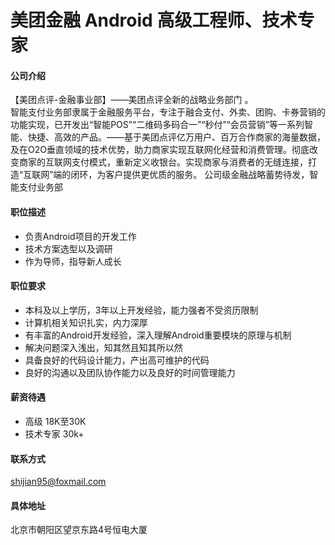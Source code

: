 美团金融 Android 高级工程师、技术专家
==========

#### 公司介绍
【美团点评-金融事业部】——美团点评全新的战略业务部门 。  
智能支付业务部隶属于金融服务平台，专注于融合支付、外卖、团购、卡券营销的功能实现，已开发出“智能POS”“二维码多码合一”“秒付”“会员营销”等一系列智能、快捷、高效的产品。——基于美团点评亿万用户、百万合作商家的海量数据，及在O2O垂直领域的技术优势，助力商家实现互联网化经营和消费管理。彻底改变商家的互联网支付模式，重新定义收银台。实现商家与消费者的无缝连接，打造“互联网”端的闭环，为客户提供更优质的服务。 公司级金融战略蓄势待发，智能支付业务部 

#### 职位描述
- 负责Android项目的开发工作
- 技术方案选型以及调研
- 作为导师，指导新人成长

#### 职位要求
- 本科及以上学历，3年以上开发经验，能力强者不受资历限制
- 计算机相关知识扎实，内力深厚
- 有丰富的Android开发经验，深入理解Android重要模块的原理与机制
- 解决问题深入浅出，知其然且知其所以然
- 具备良好的代码设计能力，产出高可维护的代码
- 良好的沟通以及团队协作能力以及良好的时间管理能力

#### 薪资待遇
- 高级 18K至30K
- 技术专家 30k+

#### 联系方式
[shijian95@foxmail.com](mailto:shijian95@foxmail.com)   

#### 具体地址
北京市朝阳区望京东路4号恒电大厦